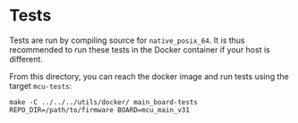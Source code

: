 # Tests

Tests are run by compiling source for `native_posix_64`. It is thus recommended to run these tests in the Docker
container if your host is different.

From this directory, you can reach the docker image and run tests using the target `mcu-tests`:

```shell
make -C ../../../utils/docker/ main_board-tests REPO_DIR=/path/to/firmware BOARD=mcu_main_v31
```
